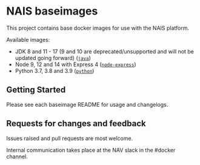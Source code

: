 NAIS baseimages
================

This project contains base docker images for use with the NAIS platform.

Available images:
* JDK 8 and 11 - 17 (9 and 10 are deprecated/unsupported and will not be updated going forward) ([`java`](java)) 
* Node 9, 12 and 14 with Express 4 ([`node-express`](node-express))
* Python 3.7, 3.8 and 3.9 ([`python`](python))

## Getting Started

Please see each baseimage README for usage and changelogs.

## Requests for changes and feedback

Issues raised and pull requests are most welcome. 

Internal communication takes place at the NAV slack in the #docker channel. 
